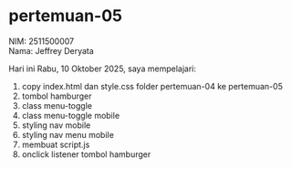 # pertemuan-05
NIM: 2511500007<br>
Nama: Jeffrey Deryata

Hari ini Rabu, 10 Oktober 2025, saya mempelajari:
<ol>
    <li>copy index.html dan style.css folder pertemuan-04 ke pertemuan-05</li>
    <li>tombol hamburger</li>
    <li>class menu-toggle</li>
    <li>class menu-toggle mobile</li>
    <li>styling nav mobile </li>
    <li>styling nav menu mobile</li>
    <li>membuat script.js</li>
    <li>onclick listener tombol hamburger</li>
</ol>